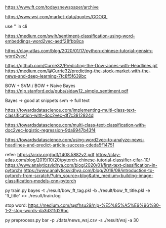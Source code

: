 


https://www.ft.com/todaysnewspaper/archive


https://www.wsj.com/market-data/quotes/GOOGL


use '' in cli


https://medium.com/swlh/sentiment-classification-using-word-embeddings-word2vec-aedf28fbb8ca


https://clay-atlas.com/blog/2020/01/17/python-chinese-tutorial-gensim-word2vec/


https://github.com/Currie32/Predicting-the-Dow-Jones-with-Headlines.git
https://medium.com/@Currie32/predicting-the-stock-market-with-the-news-and-deep-learning-7fc8f5f639bc



BOW + SVM / BOW + Naive Bayes
https://nlp.stanford.edu/pubs/sidaw12_simple_sentiment.pdf

Bayes -> good at snippets
svm -> full text


https://towardsdatascience.com/implementing-multi-class-text-classification-with-doc2vec-df7c3812824d

https://towardsdatascience.com/multi-class-text-classification-with-doc2vec-logistic-regression-9da9947b43f4


https://towardsdatascience.com/using-word2vec-to-analyze-news-headlines-and-predict-article-success-cdeda5f14751

refer:
https://arxiv.org/pdf/1408.5882v2.pdf
https://clay-atlas.com/blog/2019/10/20/pytorch-chinese-tutorial-classifier-cifar-10/
https://www.analyticsvidhya.com/blog/2020/01/first-text-classification-in-pytorch/
https://www.analyticsvidhya.com/blog/2019/09/introduction-to-pytorch-from-scratch/?utm_source=blog&utm_medium=building-image-classification-models-cnn-pytorch



py train.py bayes -t ./result/bow_ft_tag.pkl -b ./result/bow_ft_title.pkl -e 'ft_title' >> ./result/train.log

stop word:
https://medium.com/@sfhsu29/nlp-%E5%85%A5%E9%96%80-1-2-stop-words-da3d311d29bc



py preprocess.py bar -p ./data/news_wsj.csv  -s ./result/wsj -a 30
